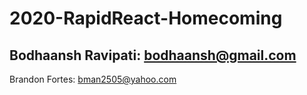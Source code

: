 # 2020-RapidReact-Homecoming

Bodhaansh Ravipati: bodhaansh@gmail.com
----
Brandon Fortes: bman2505@yahoo.com
